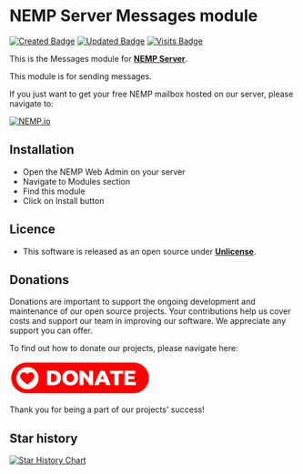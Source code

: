 # NEMP Server Messages module

[![Created Badge](https://badges.pufler.dev/created/libersoft-org/nemp-server-module-messages)](https://badges.pufler.dev) [![Updated Badge](https://badges.pufler.dev/updated/libersoft-org/nemp-server-module-messages)](https://badges.pufler.dev) [![Visits Badge](https://badges.pufler.dev/visits/libersoft-org/nemp-server-module-messages)](https://badges.pufler.dev)

This is the Messages module for [**NEMP Server**](https://github.com/libersoft-org/nemp-server/).

This module is for sending messages.

If you just want to get your free NEMP mailbox hosted on our server, please navigate to:

[![NEMP.io](https://raw.githubusercontent.com/libersoft-org/nemp-documentation/main/logo.png)](https://nemp.io)

## Installation

- Open the NEMP Web Admin on your server
- Navigate to Modules section
- Find this module
- Click on Install button

## Licence

- This software is released as an open source under [**Unlicense**](./LICENSE).

## Donations

Donations are important to support the ongoing development and maintenance of our open source projects. Your contributions help us cover costs and support our team in improving our software. We appreciate any support you can offer.

To find out how to donate our projects, please navigate here:

[![Donate](https://raw.githubusercontent.com/libersoft-org/documents/main/donate.png)](https://libersoft.org/donations)

Thank you for being a part of our projects' success!

## Star history

[![Star History Chart](https://api.star-history.com/svg?repos=libersoft-org/nemp-server-module-messages&type=Date)](https://star-history.com/#libersoft-org/nemp-server-module-messages&Date)
